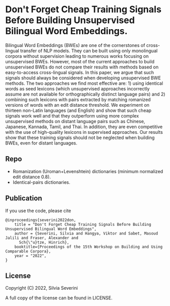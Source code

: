 # Don't Forget Cheap Training Signals Before Building Unsupervised Bilingual Word Embeddings.

Bilingual Word Embeddings (BWEs) are one of the cornerstones of cross-lingual transfer of NLP models. They can be built using only monolingual corpora without supervision leading to numerous works focusing on unsupervised BWEs. However, most of the current approaches to build unsupervised BWEs do not compare their results with methods based on easy-to-access cross-lingual signals. In this paper, we argue that such signals should always be considered when developing unsupervised BWE methods. The two approaches we find most effective are: 1) using identical words as seed lexicons (which unsupervised approaches incorrectly assume are not available for orthographically distinct language pairs) and 2) combining such lexicons with pairs extracted by matching romanized versions of words with an edit distance threshold. We experiment on thirteen non-Latin languages (and English) and show that such cheap signals work well and that they outperform using more complex unsupervised methods on distant language pairs such as Chinese, Japanese, Kannada, Tamil, and Thai. In addition, they are even competitive with the use of high-quality lexicons in supervised approaches. Our results show that these training signals should not be neglected when building BWEs, even for distant languages.


Repo
--------
* Romanization (Uroman+Levenshtein) dictionaries (minimum normalized edit distance 0.8).
* Identical-pairs dictionaries.


Publication
--------

If you use the code, please cite 

```
@inproceedings{severini2022don,
    title = "Don't Forget Cheap Training Signals Before Building Unsupervised Bilingual Word Embeddings",
    author = {Severini, Silvia and Hangya, Viktor and Sabet, Masoud Jalili and Fraser, Alexander and
      Sch{\"u}tze, Hinrich},
    booktitle={Proceedings of the 15th Workshop on Building and Using Comparable Corpora},
    year = "2022",
}
```

License
-------

Copyright (C) 2022, Silvia Severini

A full copy of the license can be found in LICENSE.
